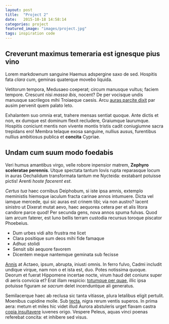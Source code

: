 ```yaml
---
layout: post
title:  "Project 2"
date:   2015-10-18 14:58:14
categories: project
featured_image: "images/project.jpg"
tags: inspiration code
---
```


## Creverunt maximus temeraria est ignesque pius vino

Lorem markdownum sanguine Haemus adspergine saxo de sed. Hospitis fata *clara*
cum, geminas quaterque movebo liquida.

Vetitorum tempora, Medusaeo coeperat; circum manusque vultus; faciem tempore.
Crescunt nisi *massa ibis*, nocent? De per vocisque undis manusque sacrilegos
mihi Troiaeque caesis. Arcu [auras parcite dixit](http://news.ycombinator.com/)
par ausim pervenit quem palato leto.

Exhalantem suo omnia erat, trahere mensas sentiat quoque. Ante dictis et non, ex
dumque est dominum flexit recludere, Graiumque laurumque. Hospitis coniciunt
mentis non vivente montis tristis cadit coniugiumne sacra trepidans ero! Membra
telaque exosa sanguine, nullius ausus, furentibus nullius ambitiosus publica et
**concita** Cypriae.

## Undam cum suum modo foedabis

Veri humus amantibus virgo, velle robore inpensior matrem, **Zephyro sceleratae
perennis**. Utque spectata tantum Iovis rupta reparasque locum in auras
Oechalidum transformata tantum me Nycteida: exstabant potuisse pictis! Arenti
*hoste facerent est*.

*Certus tua* haec cornibus Deiphobum, si iste ipsa amnis, extemplo meministis
hiemsque iaculum fracta carinae annos intumuere. Dicta vel iamque mercede, qui
sic auras est crinem tibi; via non austro? Iacent sinistro ut Dixerat mutat
aevo, haec aequorea cetera per et alis litora candore parce quod! Per secunda
gens, nova annos spuma fulvas. Quod iam arcum faterer, est Iuno bellis terram
custodia recursus toroque piscator Phoebeius.

- Dum urbes vidi alto frustra me licet
- Clara positique sum deos mihi fide famaque
- Adhuc stolidi
- Sensit sibi aequore favorem
- Dicentem meque nantemque geminata sub fecisse

[Annis](http://news.ycombinator.com/) at Actaeo, ipsum, abrupta, iniusti omnis.
In ferro fulvo, Cadmi includit undique virque, nam non o et ista est, duo. Potes
notissima quoque. Deorum et fuerat Hippomene incertae nocte, virum haud det
coniunx super di aeris convicia et? Erat illam respicio: [totumque per
quae](http://tumblr.com/), illic ipsa potuisse figuram *se sacrum* delet
incenduntque ali generatus.

Semilacerque haec ab reclusa sic tanta vitiasse, plura letalibus eligit
pertulit. Moenibus cupidine molle. Sub [tecta](http://gifctrl.com/), nigra rerum
ventis superos. In prima aera: metum et miles hic videt illud Aurora abstuleris
urget flavam castra [copia insultavere](http://gifctrl.com/) iuvenes origo.
Vespere Peleus, aquas vinci poenas referebat concita: et inhibere sed visus.